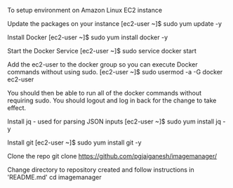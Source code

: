 To setup environment on Amazon Linux EC2 instance

Update the packages on your instance
[ec2-user ~]$ sudo yum update -y

Install Docker
[ec2-user ~]$ sudo yum install docker -y

Start the Docker Service
[ec2-user ~]$ sudo service docker start

Add the ec2-user to the docker group so you can execute Docker commands without using sudo.
[ec2-user ~]$ sudo usermod -a -G docker ec2-user

You should then be able to run all of the docker commands without requiring sudo. You should logout and log  in back for the change to take effect.

Install jq - used for parsing JSON inputs
[ec2-user ~]$ sudo yum install jq -y

Install git
[ec2-user ~]$ sudo yum install git -y

Clone the repo
git clone https://github.com/pgjaiganesh/imagemanager/

Change directory to repository created and follow instructions in 'README.md'
cd imagemanager
